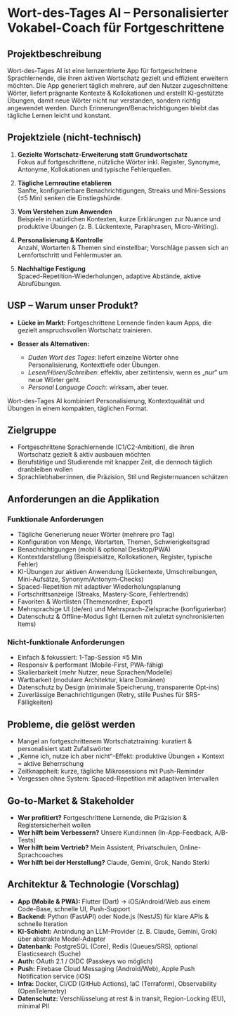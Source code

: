 # Wort-des-Tages AI – Personalisierter Vokabel-Coach für Fortgeschrittene

## Projektbeschreibung

Wort-des-Tages AI ist eine lernzentrierte App für fortgeschrittene Sprachlernende, die ihren aktiven Wortschatz gezielt und effizient erweitern möchten. Die App generiert täglich mehrere, auf den Nutzer zugeschnittene Wörter, liefert prägnante Kontexte & Kollokationen und erstellt KI-gestützte Übungen, damit neue Wörter nicht nur verstanden, sondern richtig angewendet werden. Durch Erinnerungen/Benachrichtigungen bleibt das tägliche Lernen leicht und konstant.

## Projektziele (nicht-technisch)

1. **Gezielte Wortschatz-Erweiterung statt Grundwortschatz**  
   Fokus auf fortgeschrittene, nützliche Wörter inkl. Register, Synonyme, Antonyme, Kollokationen und typische Fehlerquellen.

2. **Tägliche Lernroutine etablieren**  
   Sanfte, konfigurierbare Benachrichtigungen, Streaks und Mini-Sessions (≤5 Min) senken die Einstiegshürde.

3. **Vom Verstehen zum Anwenden**  
   Beispiele in natürlichen Kontexten, kurze Erklärungen zur Nuance und produktive Übungen (z. B. Lückentexte, Paraphrasen, Micro-Writing).

4. **Personalisierung & Kontrolle**  
   Anzahl, Wortarten & Themen sind einstellbar; Vorschläge passen sich an Lernfortschritt und Fehlermuster an.

5. **Nachhaltige Festigung**  
   Spaced-Repetition-Wiederholungen, adaptive Abstände, aktive Abrufübungen.

## USP – Warum unser Produkt?

- **Lücke im Markt:** Fortgeschrittene Lernende finden kaum Apps, die gezielt anspruchsvollen Wortschatz trainieren.  

- **Besser als Alternativen:**  
  - *Duden Wort des Tages*: liefert einzelne Wörter ohne Personalisierung, Kontexttiefe oder Übungen.  
  - *Lesen/Hören/Schreiben*: effektiv, aber zeitintensiv, wenn es „nur“ um neue Wörter geht.  
  - *Personal Language Coach*: wirksam, aber teuer.  

Wort-des-Tages AI kombiniert Personalisierung, Kontextqualität und Übungen in einem kompakten, täglichen Format.

## Zielgruppe

- Fortgeschrittene Sprachlernende (C1/C2-Ambition), die ihren Wortschatz gezielt & aktiv ausbauen möchten  
- Berufstätige und Studierende mit knapper Zeit, die dennoch täglich dranbleiben wollen  
- Sprachliebhaber:innen, die Präzision, Stil und Registernuancen schätzen  

## Anforderungen an die Applikation

### Funktionale Anforderungen
- Tägliche Generierung neuer Wörter (mehrere pro Tag)  
- Konfiguration von Menge, Wortarten, Themen, Schwierigkeitsgrad  
- Benachrichtigungen (mobil & optional Desktop/PWA)  
- Kontextdarstellung (Beispielsätze, Kollokationen, Register, typische Fehler)  
- KI-Übungen zur aktiven Anwendung (Lückentexte, Umschreibungen, Mini-Aufsätze, Synonym/Antonym-Checks)  
- Spaced-Repetition mit adaptiver Wiederholungsplanung  
- Fortschrittsanzeige (Streaks, Mastery-Score, Fehlertrends)  
- Favoriten & Wortlisten (Themenordner, Export)  
- Mehrsprachige UI (de/en) und Mehrsprach-Zielsprache (konfigurierbar)  
- Datenschutz & Offline-Modus light (Lernen mit zuletzt synchronisierten Items)  

### Nicht-funktionale Anforderungen
- Einfach & fokussiert: 1-Tap-Session ≤5 Min  
- Responsiv & performant (Mobile-First, PWA-fähig)  
- Skalierbarkeit (mehr Nutzer, neue Sprachen/Modelle)  
- Wartbarkeit (modulare Architektur, klare Domänen)  
- Datenschutz by Design (minimale Speicherung, transparente Opt-ins)  
- Zuverlässige Benachrichtigungen (Retry, stille Pushes für SRS-Fälligkeiten)  

## Probleme, die gelöst werden

- Mangel an fortgeschrittenem Wortschatztraining: kuratiert & personalisiert statt Zufallswörter  
- „Kenne ich, nutze ich aber nicht“-Effekt: produktive Übungen + Kontext = aktive Beherrschung  
- Zeitknappheit: kurze, tägliche Mikrosessions mit Push-Reminder  
- Vergessen ohne System: Spaced-Repetition mit adaptiven Intervallen  

## Go-to-Market & Stakeholder

- **Wer profitiert?** Fortgeschrittene Lernende, die Präzision & Registersicherheit wollen  
- **Wer hilft beim Verbessern?** Unsere Kund:innen (In-App-Feedback, A/B-Tests)  
- **Wer hilft beim Vertrieb?** Mein Assistent, Privatschulen, Online-Sprachcoaches  
- **Wer hilft bei der Herstellung?** Claude, Gemini, Grok, Nando Sterki  

## Architektur & Technologie (Vorschlag)

- **App (Mobile & PWA):** Flutter (Dart) → iOS/Android/Web aus einem Code-Base, schnelle UI, Push-Support  
- **Backend:** Python (FastAPI) oder Node.js (NestJS) für klare APIs & schnelle Iteration  
- **KI-Schicht:** Anbindung an LLM-Provider (z. B. Claude, Gemini, Grok) über abstrakte Model-Adapter  
- **Datenbank:** PostgreSQL (Core), Redis (Queues/SRS), optional Elasticsearch (Suche)  
- **Auth:** OAuth 2.1 / OIDC (Passkeys wo möglich)  
- **Push:** Firebase Cloud Messaging (Android/Web), Apple Push Notification service (iOS)  
- **Infra:** Docker, CI/CD (GitHub Actions), IaC (Terraform), Observability (OpenTelemetry)  
- **Datenschutz:** Verschlüsselung at rest & in transit, Region-Locking (EU), minimal PII  
